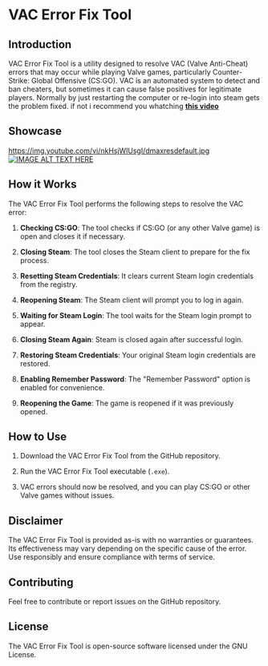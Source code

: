 # VAC Error Fix Tool

## Introduction

VAC Error Fix Tool is a utility designed to resolve VAC (Valve Anti-Cheat) errors that may occur while playing Valve games, particularly Counter-Strike: Global Offensive (CS:GO). VAC is an automated system to detect and ban cheaters, but sometimes it can cause false positives for legitimate players. Normally by just restarting the computer or re-login into steam gets the problem fixed. if not i recommend you whatching [**this video**](https://www.youtube.com/watch?v=u1UjgUi0TEw)

## Showcase


https://img.youtube.com/vi/nkHsjWlUsgI/dmaxresdefault.jpg
[![IMAGE ALT TEXT HERE](https://img.youtube.com/vi/nkHsjWlUsgI/0.jpg)](https://www.youtube.com/watch?v=nkHsjWlUsgI)

## How it Works

The VAC Error Fix Tool performs the following steps to resolve the VAC error:

1. **Checking CS:GO**: The tool checks if CS:GO (or any other Valve game) is open and closes it if necessary.

2. **Closing Steam**: The tool closes the Steam client to prepare for the fix process.

3. **Resetting Steam Credentials**: It clears current Steam login credentials from the registry.

4. **Reopening Steam**: The Steam client will prompt you to log in again.

5. **Waiting for Steam Login**: The tool waits for the Steam login prompt to appear.

6. **Closing Steam Again**: Steam is closed again after successful login.

7. **Restoring Steam Credentials**: Your original Steam login credentials are restored.

8. **Enabling Remember Password**: The "Remember Password" option is enabled for convenience.

9. **Reopening the Game**: The game is reopened if it was previously opened.

## How to Use

1. Download the VAC Error Fix Tool from the GitHub repository.

2. Run the VAC Error Fix Tool executable (`.exe`).

3. VAC errors should now be resolved, and you can play CS:GO or other Valve games without issues.

## Disclaimer

The VAC Error Fix Tool is provided as-is with no warranties or guarantees. Its effectiveness may vary depending on the specific cause of the error. Use responsibly and ensure compliance with terms of service.

## Contributing

Feel free to contribute or report issues on the GitHub repository.

## License

The VAC Error Fix Tool is open-source software licensed under the GNU License.
